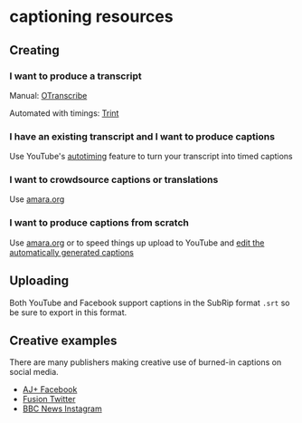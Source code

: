captioning resources
======================

## Creating
### I want to produce a transcript
Manual: [OTranscribe](http://otranscribe.com/)

Automated with timings: [Trint](http://otranscribe.com/)

### I have an existing transcript and I want to produce captions
Use YouTube's [autotiming](https://support.google.com/youtube/answer/2734796?hl=en-GB) feature to turn your transcript into timed captions

### I want to crowdsource captions or translations
Use [amara.org](http://amara.org)

### I want to produce captions from scratch
Use [amara.org](http://amara.org) or to speed things up upload to YouTube and [edit the automatically generated captions](https://support.google.com/youtube/answer/6373554)

## Uploading
Both YouTube and Facebook support captions in the SubRip format `.srt` so be sure to export in this format.

## Creative examples
There are many publishers making creative use of burned-in captions on social media.
 * [AJ+ Facebook](https://www.facebook.com/ajplusenglish/)
 * [Fusion Twitter](https://twitter.com/search?f=videos&vertical=default&q=%40fusion&lang=en-gb)
 * [BBC News Instagram](https://www.instagram.com/bbcnews/)